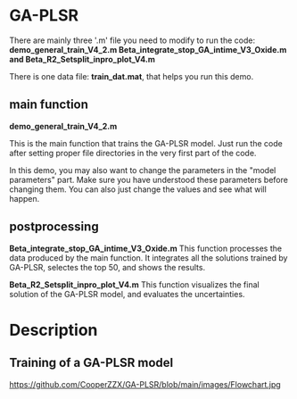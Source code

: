# GA-PLSR
There are mainly three '.m' file you need to modify to run the code: **demo_general_train_V4_2.m Beta_integrate_stop_GA_intime_V3_Oxide.m and Beta_R2_Setsplit_inpro_plot_V4.m**

There is one data file: **train_dat.mat**, that helps you run this demo.

## main function
**demo_general_train_V4_2.m**

This is the main function that trains the GA-PLSR model. Just run the code after setting proper file directories in the very first part of the code.

In this demo, you may also want to change the parameters in the "model parameters" part. Make sure you have understood these parameters before changing them. You can also just change the values and see what will happen.

## postprocessing
**Beta_integrate_stop_GA_intime_V3_Oxide.m**
This function processes the data produced by the main function. It integrates all the solutions trained by GA-PLSR, selectes the top 50, and shows the results.

**Beta_R2_Setsplit_inpro_plot_V4.m**
This function visualizes the final solution of the GA-PLSR model, and evaluates the uncertainties.

# Description
## Training of a GA-PLSR model

https://github.com/CooperZZX/GA-PLSR/blob/main/images/Flowchart.jpg
